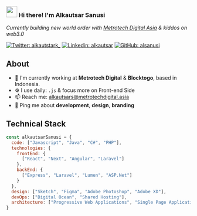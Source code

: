 <h3><img src = "https://raw.githubusercontent.com/MartinHeinz/MartinHeinz/master/wave.gif" width = 30px> Hi there! I'm Alkautsar Sanusi</h3>
<p><em>Currently building new world order with <a target="_blank" rel="noopener noreferrer" href="https://metrotechdigital.asia/">Metrotech Digital Asia</a> & kiddos on web3.0</em></p>

[![Twitter: alkautstark_](https://img.shields.io/twitter/follow/alkautstark_?style=social)](https://twitter.com/alkautstark_)
[![Linkedin: alkautsar](https://img.shields.io/badge/-alkautsar-blue?style=flat-square&logo=Linkedin&logoColor=white&link=https://www.linkedin.com/in/muhammad-alkautsar-sanusi-6013ba123/)](https://www.linkedin.com/in/muhammad-alkautsar-sanusi-6013ba123/)
[![GitHub: alsanusi](https://img.shields.io/github/followers/alsanusi?label=follow&style=social)](https://github.com/alsanusi)

## About

- 💼 I'm currently working at **Metrotech Digital** & **Blocktogo**, based in Indonesia.
- ⚙️ I use daily: `.js` & focus more on Front-end Side
- 📫 Reach me: [alkautsars@metrotechdigital.asia](mailto:alkautsars@metrotechdigital.asia)
- 💬 Ping me about **development**, **design**, **branding**

## Technical Stack

```javascript
const alkautsarSanusi = {
  code: ["Javascript", "Java", "C#", "PHP"],
  technologies: {
    frontEnd: {
      ["React", "Next", "Angular", "Laravel"]
    },
    backEnd: {
      ["Express", "Laravel", "Lumen", "ASP.Net"]
    }
  },
  design: ["Sketch", "Figma", "Adobe Photoshop", "Adobe XD"],
  devOps: ["Digital Ocean", "Shared Hosting"],
  architecture: ["Progressive Web Applications", "Single Page Applications"],
}
```

<!--
**alsanusi/alsanusi** is a ✨ _special_ ✨ repository because its `README.md` (this file) appears on your GitHub profile.

Here are some ideas to get you started:

- 🔭 I’m currently working on ...
- 🌱 I’m currently learning ...
- 👯 I’m looking to collaborate on ...
- 🤔 I’m looking for help with ...
- 💬 Ask me about ...
- 📫 How to reach me: ...
- 😄 Pronouns: ...
- ⚡ Fun fact: ...
-->
